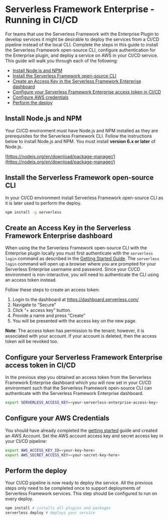 # Serverless Framework Enterprise - Running in CI/CD

For teams that use the Serverless Framework with the Enterprise Plugin to develop services it might be desirable to deploy the services from a CI/CD pipeline instead of the local CLI. Complete the steps in this guide to install the Serverless Framework open-source CLI, configure authentication for the Enterprise plugin, and deploy a service on AWS in your CI/CD service. This guide will walk you through each of the following:

- [Install Node.js and NPM](#install-nodejs-and-npm)
- [Install the Serverless Framework open-source CLI](#install-the-serverless-framework-open-source-cli)
- [Create an Access Key in the Serverless Framework Enterprise dashboard](#create-an-access-key-in-the-serverless-framework-enterprise-dashboard)
- [Configure your Serverless Framework Enterprise access token in CI/CD](#configure-your-serverless-framework-enterprise-access-token-in-cicd)
- [Configure AWS credentials](#configure-your-aws-credentials)
- [Perform the deploy](#perform-the-deploy)

## Install Node.js and NPM

Your CI/CD environment must have Node.js and NPM installed as they are prerequisites for the Serverless Framework CLI. Follow the instructions below to install Node.js and NPM. You must install **version 6.x or later** of Node.js.

[https://nodejs.org/en/download/package-manager/](https://nodejs.org/en/download/package-manager/)

## Install the Serverless Framework open-source CLI

In your CI/CD environment install Serverless Framework open-source CLI as it is later used to perform the deploy.

```sh
npm install -g serverless
```

## Create an Access Key in the Serverless Framework Enterprise dashboard

When using the the Serverless Framework open-source CLI with the Enterprise plugin locally you must first authenticate with the `serverless login` command as described in the [Getting Started Guide](https://github.com/serverless/enterprise/blob/master/docs/getting-started.md#login-via-the-cli). The `serverless login` command will open up a browser where you are prompted for your Serverless Enterprise username and password. Since your CI/CD environment is non-interactive, you will need to authenticate the CLI using an access token instead.

Follow these steps to create an access token:

1. Login to the dashboard at https://dashboard.serverless.com/
2. Navigate to “Secure”
3. Click “+ access key” button.
4. Provide a name and press “Create”
5. You will be presented with the access key on the new page. 

**Note**: The access token has permission to the tenant; however, it is associated with your account. If your account is deleted, then the access token will be revoked too.

## Configure your Serverless Framework Enterprise access token in CI/CD

In the previous step you obtained an access token from the Serverless Framework Enterprise dashboard which you will now set in your CI/CD environment such that the Serverless Framework open-source CLI can authenticate with the Serverless Framework Enterprise dashboard.

```sh
export SERVERLESS_ACCESS_KEY=<your-serverless-enterprise-access-key>
```

## Configure your AWS Credentials

You should have already completed the [getting started](https://github.com/serverless/enterprise/blob/master/docs/getting-started.md) guide and created an AWS Account. Set the AWS account access key and secret access key in your CI/CD pipeline:

```sh
export AWS_ACCESS_KEY_ID=<your-key-here>
export AWS_SECRET_ACCESS_KEY=<your-secret-key-here>
```

## Perform the deploy
Your CI/CD pipeline is now ready to deploy the service. All the previous steps only need to be completed once to support deployments of Serverless Framework services. This step should be configured to run on every deploy.

```sh
npm install # installs all plugins and packages
serverless deploy # deploys your service
```

